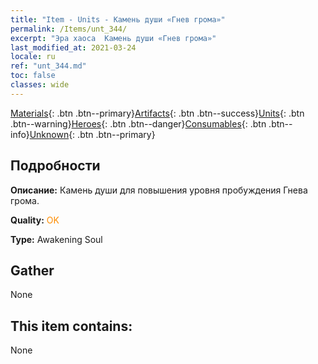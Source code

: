 ```yaml
---
title: "Item - Units - Камень души «Гнев грома»"
permalink: /Items/unt_344/
excerpt: "Эра хаоса  Камень души «Гнев грома»"
last_modified_at: 2021-03-24
locale: ru
ref: "unt_344.md"
toc: false
classes: wide
---
```

 [Materials](/ru/Items/){: .btn .btn--primary}[Artifacts](/ru/Items/Artifacts/){: .btn .btn--success}[Units](/ru/Items/Units/){: .btn .btn--warning}[Heroes](/ru/Items/Heroes/){: .btn .btn--danger}[Consumables](/ru/Items/Consumables/){: .btn .btn--info}[Unknown](/ru/Items/Unknown/){: .btn .btn--primary}

## Подробности
 **Описание:** Камень души для повышения уровня пробуждения Гнева грома.

 **Quality:** <span style="color: #FF8C00">OK</span>

 **Type:** Awakening Soul

## Gather

  None

## This item contains:

  None

